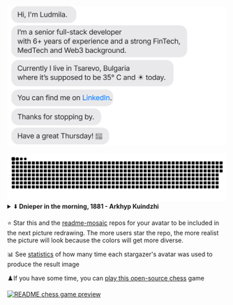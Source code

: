 [![](https://raw.githubusercontent.com/milaabl/milaabl/main/chat.svg)](https://www.linkedin.com/in/ludmila-a-dev/)

<img src="https://raw.githubusercontent.com/milaabl/milaabl-readme/preview/github-contribution-grid-snake.svg" />

<details>
<summary>
  ⬇️ <strong>Dnieper in the morning, 1881 - Arkhyp Kuindzhi</strong>
</summary>

<img width="49%" src="https://raw.githubusercontent.com/milaabl/readme-mosaic/main/data/input.jpg" alt="Original picture"/>
<img width="49%" src="https://raw.githubusercontent.com/milaabl/readme-mosaic/main/data/output.jpg" alt="Output picture"/>
<img width="70%" src="https://raw.githubusercontent.com/milaabl/readme-mosaic/main/data/output.gif" alt="Output GIF"/>
</details>

⭐ Star this and the [readme-mosaic](https://github.com/milaabl/readme-mosaic) repos for your avatar to be included in the next picture redrawing. The more users star the repo, the more realist the picture will look because the colors will get more diverse.

📊 See [statistics](https://github.com/milaabl/readme-mosaic/blob/main/STATISTICS.md) of how many time each stargazer's avatar was used to produce the result image

♟️If you have some time, you can [play this open-source chess](https://github.com/milaabl/readme-chess) game

<a href="https://github.com/milaabl/readme-chess/blob/master/README.md"><img src="https://github-production-user-asset-6210df.s3.amazonaws.com/86361434/253328460-c8736701-e4ea-4217-a0a7-9ecd987aca24.png" alt="README chess game preview" width="50%" /></a>
